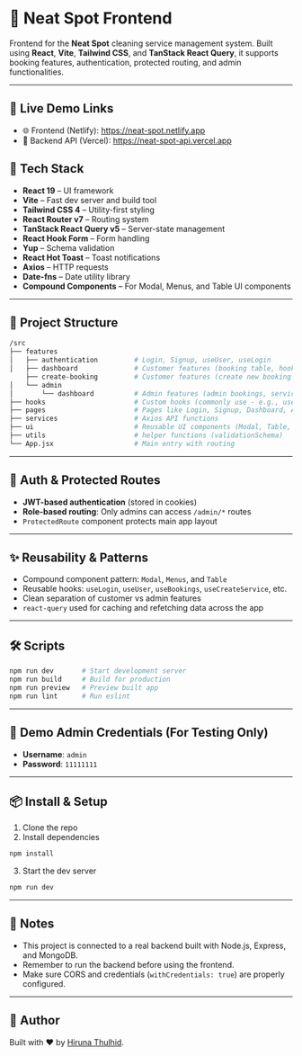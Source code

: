 # 📘 Neat Spot Frontend

Frontend for the **Neat Spot** cleaning service management system. Built using **React**, **Vite**, **Tailwind CSS**, and **TanStack React Query**, it supports booking features, authentication, protected routing, and admin functionalities.

---

## 🔗 Live Demo Links
- 🌐 Frontend (Netlify):  https://neat-spot.netlify.app
- 🔗 Backend API (Vercel):  https://neat-spot-api.vercel.app


## 🚀 Tech Stack

* **React 19** – UI framework
* **Vite** – Fast dev server and build tool
* **Tailwind CSS 4** – Utility-first styling
* **React Router v7** – Routing system
* **TanStack React Query v5** – Server-state management
* **React Hook Form** – Form handling
* **Yup** – Schema validation
* **React Hot Toast** – Toast notifications
* **Axios** – HTTP requests
* **Date-fns** – Date utility library
* **Compound Components** – For Modal, Menus, and Table UI components

---

## 📁 Project Structure

```bash
/src
├── features
│   ├── authentication         # Login, Signup, useUser, useLogin
│   ├── dashboard              # Customer features (booking table, hooks)
    ├── create-booking         # Customer features (create new booking )
│   └── admin
│       └── dashboard          # Admin features (admin bookings, services)
├── hooks                      # Custom hooks (commonly use - e.g., useOutsideClick)
├── pages                      # Pages like Login, Signup, Dashboard, AdminDashboard
├── services                   # Axios API functions
├── ui                         # Reusable UI components (Modal, Table, Button, etc.)
├── utils                      # helper functions (validationSchema)
└── App.jsx                    # Main entry with routing
```

---

## 🔐 Auth & Protected Routes

* **JWT-based authentication** (stored in cookies)
* **Role-based routing**: Only admins can access `/admin/*` routes
* `ProtectedRoute` component protects main app layout

---

## ✨ Reusability & Patterns

* Compound component pattern: `Modal`, `Menus`, and `Table`
* Reusable hooks: `useLogin`, `useUser`, `useBookings`, `useCreateService`, etc.
* Clean separation of customer vs admin features
* `react-query` used for caching and refetching data across the app

---

## 🛠️ Scripts

```bash
npm run dev       # Start development server
npm run build     # Build for production
npm run preview   # Preview built app
npm run lint      # Run eslint
```

---

## 🔐 Demo Admin Credentials (For Testing Only)

* **Username**: `admin`
* **Password**: `11111111`
---

## 📦 Install & Setup

1. Clone the repo
2. Install dependencies

```bash
npm install
```

3. Start the dev server

```bash
npm run dev
```

---

## 📌 Notes

* This project is connected to a real backend built with Node.js, Express, and MongoDB.
* Remember to run the backend before using the frontend.
* Make sure CORS and credentials (`withCredentials: true`) are properly configured.

---

## 🙌 Author

Built with ❤️ by [Hiruna Thulhid](https://github.com/thulhid).
